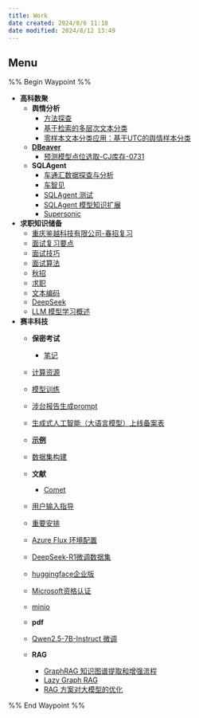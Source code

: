 ```yaml
---
title: Work
date created: 2024/8/6 11:18
date modified: 2024/8/12 13:49
---
```

## Menu

%% Begin Waypoint %%

- **高科数聚**
	- **舆情分析**
		- [方法探查](./%E9%AB%98%E7%A7%91%E6%95%B0%E8%81%9A/%E8%88%86%E6%83%85%E5%88%86%E6%9E%90/%E6%96%B9%E6%B3%95%E6%8E%A2%E6%9F%A5.md)
		- [基于检索的多层次文本分类](./%E9%AB%98%E7%A7%91%E6%95%B0%E8%81%9A/%E8%88%86%E6%83%85%E5%88%86%E6%9E%90/%E5%9F%BA%E4%BA%8E%E6%A3%80%E7%B4%A2%E7%9A%84%E5%A4%9A%E5%B1%82%E6%AC%A1%E6%96%87%E6%9C%AC%E5%88%86%E7%B1%BB.md)
		- [零样本文本分类应用：基于UTC的舆情样本分类](./%E9%AB%98%E7%A7%91%E6%95%B0%E8%81%9A/%E8%88%86%E6%83%85%E5%88%86%E6%9E%90/%E9%9B%B6%E6%A0%B7%E6%9C%AC%E6%96%87%E6%9C%AC%E5%88%86%E7%B1%BB%E5%BA%94%E7%94%A8%EF%BC%9A%E5%9F%BA%E4%BA%8EUTC%E7%9A%84%E8%88%86%E6%83%85%E6%A0%B7%E6%9C%AC%E5%88%86%E7%B1%BB.md)
	- **[DBeaver](./%E9%AB%98%E7%A7%91%E6%95%B0%E8%81%9A/DBeaver/DBeaver.md)**
		- [预测模型点位选取-CJ库存-0731](./%E9%AB%98%E7%A7%91%E6%95%B0%E8%81%9A/DBeaver/%E9%A2%84%E6%B5%8B%E6%A8%A1%E5%9E%8B%E7%82%B9%E4%BD%8D%E9%80%89%E5%8F%96-CJ%E5%BA%93%E5%AD%98-0731.md)
	- **SQLAgent**
		- [车通汇数据探查与分析](./%E9%AB%98%E7%A7%91%E6%95%B0%E8%81%9A/SQLAgent/%E8%BD%A6%E9%80%9A%E6%B1%87%E6%95%B0%E6%8D%AE%E6%8E%A2%E6%9F%A5%E4%B8%8E%E5%88%86%E6%9E%90.md)
		- [车智见](./%E9%AB%98%E7%A7%91%E6%95%B0%E8%81%9A/SQLAgent/%E8%BD%A6%E6%99%BA%E8%A7%81.md)
		- [SQLAgent 测试](./%E9%AB%98%E7%A7%91%E6%95%B0%E8%81%9A/SQLAgent/SQLAgent%20%E6%B5%8B%E8%AF%95.md)
		- [SQLAgent 模型知识扩展](./%E9%AB%98%E7%A7%91%E6%95%B0%E8%81%9A/SQLAgent/SQLAgent%20%E6%A8%A1%E5%9E%8B%E7%9F%A5%E8%AF%86%E6%89%A9%E5%B1%95.md)
		- [Supersonic](./%E9%AB%98%E7%A7%91%E6%95%B0%E8%81%9A/SQLAgent/Supersonic.md)
- **求职知识储备**
	- [重庆鉴越科技有限公司-春招复习](./%E6%B1%82%E8%81%8C%E7%9F%A5%E8%AF%86%E5%82%A8%E5%A4%87/%E9%87%8D%E5%BA%86%E9%89%B4%E8%B6%8A%E7%A7%91%E6%8A%80%E6%9C%89%E9%99%90%E5%85%AC%E5%8F%B8-%E6%98%A5%E6%8B%9B%E5%A4%8D%E4%B9%A0.md)
	- [面试复习要点](./%E6%B1%82%E8%81%8C%E7%9F%A5%E8%AF%86%E5%82%A8%E5%A4%87/%E9%9D%A2%E8%AF%95%E5%A4%8D%E4%B9%A0%E8%A6%81%E7%82%B9.md)
	- [面试技巧](./%E6%B1%82%E8%81%8C%E7%9F%A5%E8%AF%86%E5%82%A8%E5%A4%87/%E9%9D%A2%E8%AF%95%E6%8A%80%E5%B7%A7.md)
	- [面试算法](./%E6%B1%82%E8%81%8C%E7%9F%A5%E8%AF%86%E5%82%A8%E5%A4%87/%E9%9D%A2%E8%AF%95%E7%AE%97%E6%B3%95.md)
	- [秋招](./%E6%B1%82%E8%81%8C%E7%9F%A5%E8%AF%86%E5%82%A8%E5%A4%87/%E7%A7%8B%E6%8B%9B.md)
	- [求职](./%E6%B1%82%E8%81%8C%E7%9F%A5%E8%AF%86%E5%82%A8%E5%A4%87/%E6%B1%82%E8%81%8C.md)
	- [文本编码](./%E6%B1%82%E8%81%8C%E7%9F%A5%E8%AF%86%E5%82%A8%E5%A4%87/%E6%96%87%E6%9C%AC%E7%BC%96%E7%A0%81.md)
	- [DeepSeek](./%E6%B1%82%E8%81%8C%E7%9F%A5%E8%AF%86%E5%82%A8%E5%A4%87/DeepSeek.md)
	- [LLM 模型学习概述](./%E6%B1%82%E8%81%8C%E7%9F%A5%E8%AF%86%E5%82%A8%E5%A4%87/LLM%20%E6%A8%A1%E5%9E%8B%E5%AD%A6%E4%B9%A0%E6%A6%82%E8%BF%B0.md)
- **赛丰科技**
	- **保密考试**
		- [笔记](./%E8%B5%9B%E4%B8%B0%E7%A7%91%E6%8A%80/%E4%BF%9D%E5%AF%86%E8%80%83%E8%AF%95/%E7%AC%94%E8%AE%B0.md)
	- [计算资源](./%E8%B5%9B%E4%B8%B0%E7%A7%91%E6%8A%80/%E8%AE%A1%E7%AE%97%E8%B5%84%E6%BA%90.md)
	- [模型训练](./%E8%B5%9B%E4%B8%B0%E7%A7%91%E6%8A%80/%E6%A8%A1%E5%9E%8B%E8%AE%AD%E7%BB%83.md)
	- [涉台报告生成prompt](./%E8%B5%9B%E4%B8%B0%E7%A7%91%E6%8A%80/%E6%B6%89%E5%8F%B0%E6%8A%A5%E5%91%8A%E7%94%9F%E6%88%90prompt.md)
	- [生成式人工智能（大语言模型）上线备案表](./%E8%B5%9B%E4%B8%B0%E7%A7%91%E6%8A%80/%E7%94%9F%E6%88%90%E5%BC%8F%E4%BA%BA%E5%B7%A5%E6%99%BA%E8%83%BD%EF%BC%88%E5%A4%A7%E8%AF%AD%E8%A8%80%E6%A8%A1%E5%9E%8B%EF%BC%89%E4%B8%8A%E7%BA%BF%E5%A4%87%E6%A1%88%E8%A1%A8.md)
	- **[示例](./%E8%B5%9B%E4%B8%B0%E7%A7%91%E6%8A%80/%E7%A4%BA%E4%BE%8B/%E7%A4%BA%E4%BE%8B.md)**

	- [数据集构建](./%E8%B5%9B%E4%B8%B0%E7%A7%91%E6%8A%80/%E6%95%B0%E6%8D%AE%E9%9B%86%E6%9E%84%E5%BB%BA.md)
	- **文献**
		- [Comet](./%E8%B5%9B%E4%B8%B0%E7%A7%91%E6%8A%80/%E6%96%87%E7%8C%AE/Comet.md)
	- [用户输入指导](./%E8%B5%9B%E4%B8%B0%E7%A7%91%E6%8A%80/%E7%94%A8%E6%88%B7%E8%BE%93%E5%85%A5%E6%8C%87%E5%AF%BC.md)
	- [重要安排](./%E8%B5%9B%E4%B8%B0%E7%A7%91%E6%8A%80/%E9%87%8D%E8%A6%81%E5%AE%89%E6%8E%92.md)
	- [Azure Flux 环境配置](./%E8%B5%9B%E4%B8%B0%E7%A7%91%E6%8A%80/Azure%20Flux%20%E7%8E%AF%E5%A2%83%E9%85%8D%E7%BD%AE.md)
	- [DeepSeek-R1微调数据集](./%E8%B5%9B%E4%B8%B0%E7%A7%91%E6%8A%80/DeepSeek-R1%E5%BE%AE%E8%B0%83%E6%95%B0%E6%8D%AE%E9%9B%86.md)
	- [huggingface企业版](./%E8%B5%9B%E4%B8%B0%E7%A7%91%E6%8A%80/huggingface%E4%BC%81%E4%B8%9A%E7%89%88.md)
	- [Microsoft资格认证](./%E8%B5%9B%E4%B8%B0%E7%A7%91%E6%8A%80/Microsoft%E8%B5%84%E6%A0%BC%E8%AE%A4%E8%AF%81.md)
	- [minio](./%E8%B5%9B%E4%B8%B0%E7%A7%91%E6%8A%80/minio.md)
	- **pdf**

	- [Qwen2.5-7B-Instruct 微调](./%E8%B5%9B%E4%B8%B0%E7%A7%91%E6%8A%80/Qwen2.5-7B-Instruct%20%E5%BE%AE%E8%B0%83.md)
	- **RAG**
		- [GraphRAG 知识图谱提取和增强流程](./%E8%B5%9B%E4%B8%B0%E7%A7%91%E6%8A%80/RAG/GraphRAG%20%E7%9F%A5%E8%AF%86%E5%9B%BE%E8%B0%B1%E6%8F%90%E5%8F%96%E5%92%8C%E5%A2%9E%E5%BC%BA%E6%B5%81%E7%A8%8B.md)
		- [Lazy Graph RAG](./%E8%B5%9B%E4%B8%B0%E7%A7%91%E6%8A%80/RAG/Lazy%20Graph%20RAG.md)
		- [RAG 方案对大模型的优化](./%E8%B5%9B%E4%B8%B0%E7%A7%91%E6%8A%80/RAG/RAG%20%E6%96%B9%E6%A1%88%E5%AF%B9%E5%A4%A7%E6%A8%A1%E5%9E%8B%E7%9A%84%E4%BC%98%E5%8C%96.md)

%% End Waypoint %%